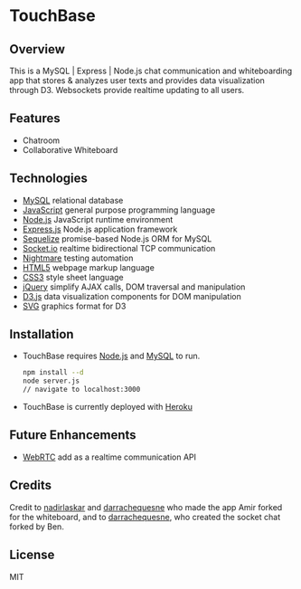 # TouchBase 

## Overview
This is a MySQL | Express | Node.js chat communication and whiteboarding app that stores & analyzes user texts and provides data visualization through D3. Websockets provide realtime updating to all users.

## Features
* Chatroom
* Collaborative Whiteboard

## Technologies
* [MySQL](https://www.mysql.com/) relational database
* [JavaScript](https://en.wikipedia.org/wiki/JavaScript) general purpose programming language
* [Node.js](https://nodejs.org/en/) JavaScript runtime environment
* [Express.js](https://expressjs.com/) Node.js application framework
* [Sequelize](https://sequelize.org/) promise-based Node.js ORM for MySQL
* [Socket.io](https://socket.io/) realtime bidirectional TCP communication
* [Nightmare](http://www.nightmarejs.org/) testing automation
* [HTML5](https://en.wikipedia.org/wiki/HTML5) webpage markup language
* [CSS3](https://en.wikipedia.org/wiki/Cascading_Style_Sheets#CSS_3) style sheet language
* [jQuery]() simplify AJAX calls, DOM traversal and manipulation
* [D3.js](https://d3js.org/) data visualization components for DOM manipulation
* [SVG](https://www.w3.org/Graphics/SVG/) graphics format for D3

## Installation
* TouchBase requires [Node.js](https://nodejs.org/) and [MySQL](https://www.mysql.com/) to run.
    ```sh
    npm install --d
    node server.js
    // navigate to localhost:3000

* TouchBase is currently deployed with [Heroku](https://www.heroku.com)

## Future Enhancements
* [WebRTC](https://webrtc.org/) add as a realtime communication API

## Credits
Credit to [nadirlaskar](https://github.com/socketio/socket.io/commits?author=nadirlaskar) and [darrachequesne](https://github.com/socketio/socket.io/commits?author=darrachequesne) who made the app Amir forked for the whiteboard, and to  [darrachequesne](https://veteran.cg.gy/booknote3052/chat-angular-socket-server/commit/5704581024b5b7c50692f25bf759480908838880?expanded=1&view=inline), who created the socket chat forked by Ben.

## License
MIT